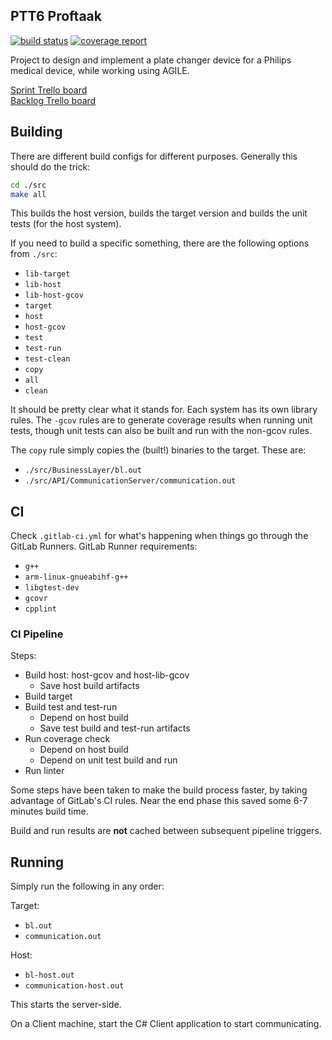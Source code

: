 PTT6 Proftaak
-------------------------------------------------------------------------------

[![build status](https://git.fhict.nl/I300518/PTT6/badges/development/build.svg)](https://git.fhict.nl/I300518/PTT6/commits/development)
[![coverage report](https://git.fhict.nl/I300518/PTT6/badges/development/coverage.svg)](https://git.fhict.nl/I300518/PTT6/commits/development)


Project to design and implement a plate changer device for a Philips medical
device, while working using AGILE.

[Sprint Trello board](https://trello.com/b/5ZWiUzMG/ptt6-2)  
[Backlog Trello board](https://trello.com/b/j1JP8Bcz/ptt6-2-backlog)

## Building

There are different build configs for different purposes. Generally this should
do the trick:

```sh
cd ./src
make all
```

This builds the host version, builds the target version and builds the unit
tests (for the host system).

If you need to build a specific something, there are the following options
from `./src`:

* `lib-target`
* `lib-host`
* `lib-host-gcov`
* `target`
* `host`
* `host-gcov`
* `test`
* `test-run`
* `test-clean`
* `copy`
* `all`
* `clean`

It should be pretty clear what it stands for. Each system has its own 
library rules. The `-gcov` rules are to generate coverage results when running
unit tests, though unit tests can also be built and run with the non-gcov 
rules. 

The `copy` rule simply copies the (built!) binaries to the target. These are:

* `./src/BusinessLayer/bl.out`
* `./src/API/CommunicationServer/communication.out`

## CI

Check `.gitlab-ci.yml` for what's happening when things go through the GitLab
Runners. GitLab Runner requirements:

* `g++`
* `arm-linux-gnueabihf-g++`
* `libgtest-dev`
* `gcovr`
* `cpplint`

### CI Pipeline

Steps:

* Build host: host-gcov and host-lib-gcov
    * Save host build artifacts
* Build target
* Build test and test-run
    * Depend on host build
    * Save test build and test-run artifacts
* Run coverage check
    * Depend on host build
    * Depend on unit test build and run
* Run linter

Some steps have been taken to make the build process faster, by taking
advantage of GitLab's CI rules. Near the end phase this saved some 6-7 minutes
build time.

Build and run results are __not__ cached between subsequent pipeline triggers.

## Running

Simply run the following in any order:

Target:
* `bl.out`
* `communication.out`

Host:
* `bl-host.out`
* `communication-host.out`


This starts the server-side. 

On a Client machine, start the C# Client application to start communicating.

